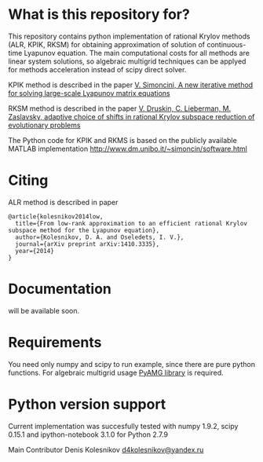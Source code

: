 # What is this repository for?
This repository contains python implementation of rational Krylov methods (ALR, KPIK, RKSM) for obtaining approximation of solution of continuous-time Lyapunov equation. The main computational costs for all methods are linear system solutions, so algebraic multigrid techniques can be applyed for methods acceleration instead of scipy direct solver. 

KPIK method is described in the paper [V. Simoncini, A new iterative method for solving large-scale Lyapunov matrix equations](http://dx.doi.org/10.1137/06066120X)

RKSM method is described in the paper [V. Druskin, C. Lieberman, M. Zaslavsky, adaptive choice of shifts in rational Krylov subspace reduction of evolutionary problems](http://dx.doi.org/10.1137/090774082)

The Python code for KPIK and RKMS is based on the publicly available MATLAB implementation http://www.dm.unibo.it/~simoncin/software.html

# Citing 
ALR method is described in paper 

    @article{kolesnikov2014low,
      title={From low-rank approximation to an efficient rational Krylov subspace method for the Lyapunov equation},
      author={Kolesnikov, D. A. and Oseledets, I. V.},
      journal={arXiv preprint arXiv:1410.3335},
      year={2014}
    }

# Documentation
will be available soon.

# Requirements
You need only numpy and scipy to run example, since there are pure python functions.
For algebraic multigrid usage [PyAMG library](https://github.com/pyamg/pyamg/) is required.

# Python version support
Current implementation was succesfully tested with numpy 1.9.2, scipy 0.15.1 and ipython-notebook 3.1.0 for Python 2.7.9

Main Contributor
Denis Kolesnikov d4kolesnikov@yandex.ru
